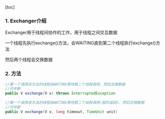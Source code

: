 [toc]

### 1. Exchanger介绍

Exchanger用于线程间协作的工作，用于线程之间交互数据

一个线程先执行exchange()方法，会WAITING直到第二个线程执行exchange()方法

然后两个线程会交换数据



### 2. 方法

```java
//第一个调用该方法的线程会WATING等待第二个线程调用，然后交换数据
//可中断
public V exchange(V x) throws InterruptedException 
    
//第一个调用该方法的线程会WATING等待第二个线程调用(超时返回)，然后交换数据
//可中断
public V exchange(V x, long timeout, TimeUnit unit)
```

